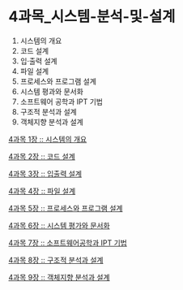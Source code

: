 # 4과목_시스템-분석-및-설계

1. 시스템의 개요
2. 코드 설계
3. 입·출력 설계
4. 파일 설계
5. 프로세스와 프로그램 설계
6. 시스템 평과와 문서화
7. 소프트웨어 공학과 IPT 기법
8. 구조적 분석과 설계
9. 객체지향 분석과 설계

[4과목 1장 :: 시스템의 개요](https://github.com/JuNijen/Industrial-Engineer-Information-Processing/wiki/4%EA%B3%BC%EB%AA%A9_1%EC%9E%A5_%EC%8B%9C%EC%8A%A4%ED%85%9C%EC%9D%98-%EA%B0%9C%EC%9A%94)

[4과목 2장 :: 코드 설계](https://github.com/JuNijen/Industrial-Engineer-Information-Processing/wiki/4%EA%B3%BC%EB%AA%A9_2%EC%9E%A5_%EC%BD%94%EB%93%9C-%EC%84%A4%EA%B3%84)

[4과목 3장 :: 입출력 설계](https://github.com/JuNijen/Industrial-Engineer-Information-Processing/wiki/4%EA%B3%BC%EB%AA%A9_3%EC%9E%A5_%EC%9E%85%EC%B6%9C%EB%A0%A5-%EC%84%A4%EA%B3%84)

[4과목 4장 :: 파일 설계](https://github.com/JuNijen/Industrial-Engineer-Information-Processing/wiki/4%EA%B3%BC%EB%AA%A9_4%EC%9E%A5_%ED%8C%8C%EC%9D%BC-%EC%84%A4%EA%B3%84)

[4과목 5장 :: 프로세스와 프로그램 설계](https://github.com/JuNijen/Industrial-Engineer-Information-Processing/wiki/4%EA%B3%BC%EB%AA%A9_5%EC%9E%A5_%ED%94%84%EB%A1%9C%EC%84%B8%EC%8A%A4%EC%99%80-%ED%94%84%EB%A1%9C%EA%B7%B8%EB%9E%A8-%EC%84%A4%EA%B3%84)

[4과목 6장 :: 시스템 평가와 문서화](https://github.com/JuNijen/Industrial-Engineer-Information-Processing/wiki/4%EA%B3%BC%EB%AA%A9_6%EC%9E%A5_%EC%8B%9C%EC%8A%A4%ED%85%9C_%ED%8F%89%EA%B0%80%EC%99%80_%EB%AC%B8%EC%84%9C%ED%99%94)


[4과목 7장 :: 소프트웨어공학과 IPT 기법](https://github.com/JuNijen/Industrial-Engineer-Information-Processing/wiki/4%EA%B3%BC%EB%AA%A9_6%EC%9E%A5_%EC%8B%9C%EC%8A%A4%ED%85%9C_%ED%8F%89%EA%B0%80%EC%99%80_%EB%AC%B8%EC%84%9C%ED%99%94)

[4과목 8장 :: 구조적 분석과 설계](https://github.com/JuNijen/Industrial-Engineer-Information-Processing/wiki/4%EA%B3%BC%EB%AA%A9_8%EC%9E%A5_%EA%B5%AC%EC%A1%B0%EC%A0%81-%EB%B6%84%EC%84%9D%EA%B3%BC-%EC%84%A4%EA%B3%84)

[4과목 9장 :: 객체지향 분석과 설계](https://github.com/JuNijen/Industrial-Engineer-Information-Processing/wiki/4%EA%B3%BC%EB%AA%A9_9%EC%9E%A5_%EA%B0%9D%EC%B2%B4%EC%A7%80%ED%96%A5-%EB%B6%84%EC%84%9D%EA%B3%BC-%EC%84%A4%EA%B3%84)